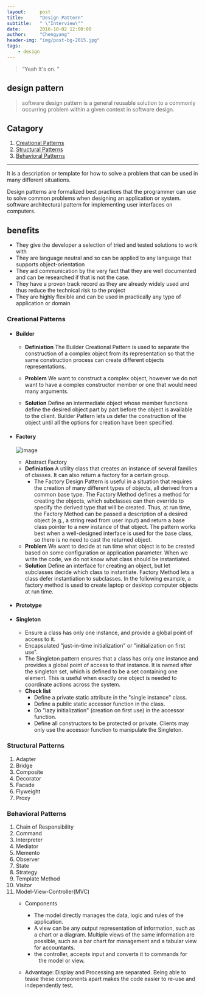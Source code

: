 ```yaml
---
layout:     post
title:      "Design Pattern"
subtitle:   " \"Interview\""
date:       2016-10-02 12:00:00
author:     "Chengyang"
header-img: "img/post-bg-2015.jpg"
tags:
    - design
---
```


> “Yeah It's on. ”
>
## design pattern

> software design pattern is a general reusable solution to a commonly occurring problem within a given context in software design.

## Catagory

1. [Creational Patterns](#creational-patterns)
2. [Structural Patterns](#structural-patterns)
3. [Behavioral Patterns](#behavioral-patterns)


---
It is a description or template for how to solve a problem that can be used in many different situations.

Design patterns are formalized best practices that the programmer can use to solve common problems when designing an application or system. software architectural pattern for implementing user interfaces on computers.


## benefits
-  They give the developer a selection of tried and tested solutions to work with
-  They are language neutral and so can be applied to any language that supports object-orientation
-  They aid communication by the very fact that they are well documented and can be researched if that is not the case.
-  They have a proven track record as they are already widely used and thus reduce the technical risk to the project
-  They are highly flexible and can be used in practically any type of application or domain


###	Creational Patterns
- #### Builder
	- **Definiation**
	The Builder Creational Pattern is used to separate the construction of a 		complex object from its representation so that the same construction 		process can create different objects representations.
	- **Problem**
	We want to construct a complex object, however we do not want to have a 		complex constructor member or one that would need many arguments.

	- **Solution**
		Define an intermediate object whose member functions define the desired 		object part by part before the object is available to the client. Builder 		Pattern lets us defer the construction of the object until all the options 		for creation have been specified.

- #### Factory
	![image](http://www.runoob.com/wp-content/uploads/2014/08/factory_pattern_uml_diagram.jpg)
	-	Abstract Factory
	- **Definiation**
	A utility class that creates an instance of several families of classes. It can also return a factory for a certain group.
		- The Factory Design Pattern is useful in a situation that requires the creation of many different types of objects, all derived from a common base type. The Factory Method defines a method for creating the objects, which subclasses can then override to specify the derived type that will be created. Thus, at run time, the Factory Method can be passed a description of a desired object (e.g., a string read from user input) and return a base class pointer to a new instance of that object. The pattern works best when a well-designed interface is used for the base class, so there is no need to cast the returned object.
	- **Problem**
We want to decide at run time what object is to be created based on some configuration or application parameter. When we write the code, we do not know what class should be instantiated.
	- **Solution**
Define an interface for creating an object, but let subclasses decide which class to instantiate. Factory Method lets a class defer instantiation to subclasses.
In the following example, a factory method is used to create laptop or desktop computer objects at run time.
- #### Prototype
- #### Singleton
	- Ensure a class has only one instance, and provide a global point of access to it.
	- Encapsulated "just-in-time initialization" or "initialization on first use".
	- The Singleton pattern ensures that a class has only one instance and provides a global point of access to that instance. It is named after the singleton set, which is defined to be a set containing one element. This is useful when exactly one object is needed to coordinate actions across the system.
	- **Check list**
		- Define a private static attribute in the "single instance" class.
		- Define a public static accessor function in the class.
		- Do "lazy initialization" (creation on first use) in the accessor function.
		- Define all constructors to be protected or private.
Clients may only use the accessor function to manipulate the Singleton.

###	Structural Patterns
1.	Adapter
2.	Bridge
3.	Composite
4.	Decorator
5.	Facade
6.	Flyweight
7.	Proxy

###	Behavioral Patterns
1.	Chain of Responsibility
2.	Command
3.	Interpreter
4.	Mediator
5.	Memento
6.	Observer
7.	State
8.	Strategy
9.	Template Method
10.	Visitor
11.	Model-View-Controller(MVC)
	- Components
		- The model directly manages the data, logic and rules of the application.
		- A view can be any output representation of information, such as a chart or a diagram. Multiple views of the same information are possible, such as a bar chart for management and a tabular view for accountants.
		- the controller, accepts input and converts it to commands for     the model or view.

	- Advantage: Display and Processing are separated. Being able to tease these components apart makes the code easier to re-use and independently test.
